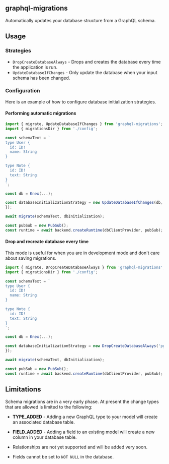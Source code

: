 ## graphql-migrations

Automatically updates your database structure from a GraphQL schema.

## Usage

### Strategies

- `DropCreateDatabaseAlways` - Drops and creates the database every time the application is run.
- `UpdateDatabaseIfChanges` - Only update the database when your input schema has been changed.

### Configuration

Here is an example of how to configure database initialization strategies.

#### Performing automatic migrations

```ts
import { migrate, UpdateDatabaseIfChanges } from 'graphql-migrations';
import { migrationsDir } from './config';

const schemaText = `
type User {
  id: ID!
  name: String
}

type Note {
  id: ID!
  text: String
}
`;

const db = Knex(...);

const databaseInitializationStrategy = new UpdateDatabaseIfChanges(db, migrationsDir);
});

await migrate(schemaText, dbInitialization);

const pubSub = new PubSub();
const runtime = await backend.createRuntime(dbClientProvider, pubSub);
```

#### Drop and recreate database every time

This mode is useful for when you are in development mode and don't care about saving migrations.

```ts
import { migrate, DropCreateDatabaseAlways } from 'graphql-migrations';
import { migrationsDir } from './config';

const schemaText = `
type User {
  id: ID!
  name: String
}

type Note {
  id: ID!
  text: String
}
`;

const db = Knex(...);

const databaseInitializationStrategy = new DropCreateDatabaseAlways('pg', db);
});

await migrate(schemaText, dbInitialization);

const pubSub = new PubSub();
const runtime = await backend.createRuntime(dbClientProvider, pubSub);
```

## Limitations

Schema migrations are in a very early phase. At present the change types that are allowed is limited to the following:

- **TYPE_ADDED** - Adding a new GraphQL type to your model will create an associated database table.
- **FIELD_ADDED** - Adding a field to an existing model will create a new column in your database table.

- Relationships are not yet supported and will be added very soon.
- Fields cannot be set to `NOT NULL` in the database.
